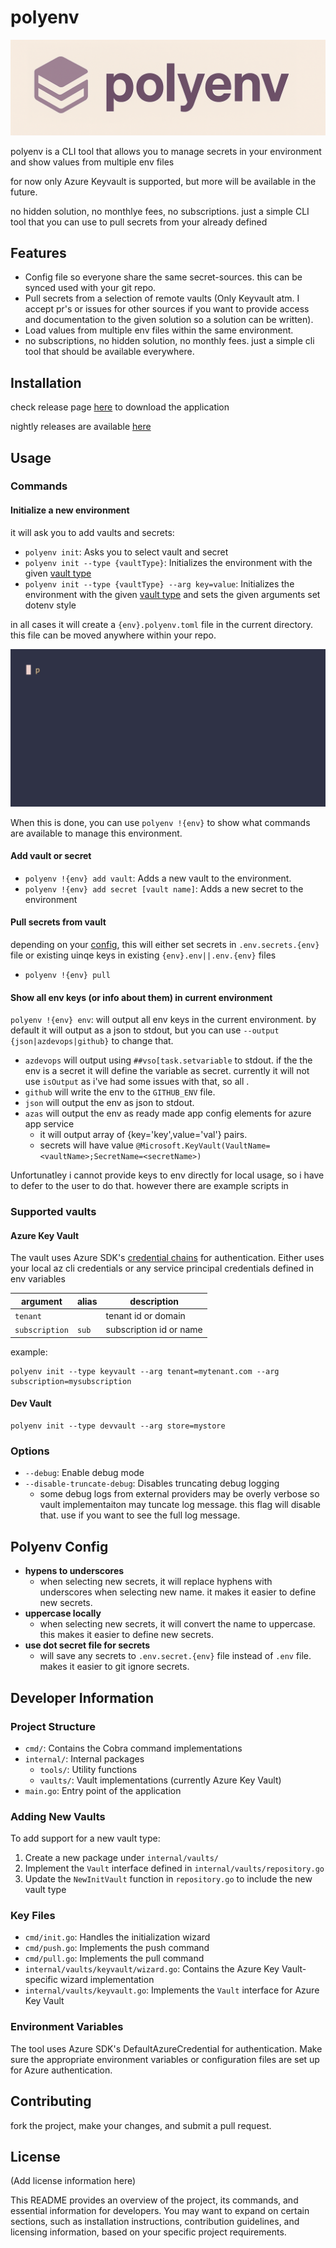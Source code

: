 # polyenv

![alt](/docs/logo.png)

polyenv is a CLI tool that allows you to manage secrets in your environment and show values from multiple env files

for now only Azure Keyvault is supported, but more will be available in the future.

no hidden solution, no monthlye fees, no subscriptions. just a simple CLI tool that you can use to pull secrets from your already defined

## Features

- Config file so everyone share the same secret-sources. this can be synced used with your git repo.
- Pull secrets from a selection of remote vaults (Only Keyvault atm. I accept pr's or issues for other sources if you want to provide access and documentation to the given solution so a solution can be written).
- Load values from multiple env files within the same environment.
- no subscriptions, no hidden solution, no monthly fees. just a simple cli tool that should be available everywhere.

## Installation

check release page [here](https://github.com/WithHolm/polyenv/releases) to download the application

nightly releases are available [here](https://github.com/WithHolm/polyenv/releases/tag/nightly)

## Usage

### Commands

#### Initialize a new environment

it will ask you to add vaults and secrets:

- `polyenv init`: Asks you to select vault and secret
- `polyenv init --type {vaultType}`: Initializes the environment with the given [vault type](#supported-vaults)
- `polyenv init --type {vaultType} --arg key=value`: Initializes the environment with the given [vault type](#supported-vaults) and sets the given arguments set dotenv style

in all cases it will create a `{env}.polyenv.toml` file in the current directory. this file can be moved anywhere within your repo.

![init](/docs/demos/init.gif)

When this is done, you can use `polyenv !{env}` to show what commands are available to manage this environment.

#### Add vault or secret

- `polyenv !{env} add vault`: Adds a new vault to the environment.
- `polyenv !{env} add secret [vault name]`: Adds a new secret to the environment

#### Pull secrets from vault

depending on your [config](#polyenv-config), this will either set secrets in `.env.secrets.{env}` file or existing uinqe keys in existing `{env}.env||.env.{env}` files

- `polyenv !{env} pull`

#### Show all env keys (or info about them) in current environment

`polyenv !{env} env`: will output all env keys in the current environment. by default it will output as a json to stdout, but you can use `--output {json|azdevops|github}` to change that.

* `azdevops` will output using `##vso[task.setvariable` to stdout. if the the env is a secret it will define the variable as secret. currently it will not use `isOutput` as i've had some issues with that, so all .
* `github` will write the env to the `GITHUB_ENV` file.
* `json` will output the env as json to stdout.
* `azas` will output the env as ready made app config elements for azure app service
  * it will output array of {key='key',value='val'} pairs. 
  * secrets will have value `@Microsoft.KeyVault(VaultName=<vaultName>;SecretName=<secretName>)`

Unfortunatley i cannot provide keys to env directly for local usage, so i have to defer to the user to do that. however there are example scripts in 

### Supported vaults

#### Azure Key Vault

The vault uses Azure SDK's [credential chains](https://learn.microsoft.com/en-us/dotnet/azure/sdk/authentication/credential-chains?tabs=dac) for authentication. Either uses your local az cli credentials or any service principal credentials defined in env variables

|argument|alias|description|
|---|---|---|
|`tenant`||tenant id or domain|
|`subscription`|`sub`|subscription id or name|

example:

``` text
polyenv init --type keyvault --arg tenant=mytenant.com --arg subscription=mysubscription
```

#### Dev Vault

``` text
polyenv init --type devvault --arg store=mystore
```

### Options

- `--debug`: Enable debug mode
- `--disable-truncate-debug`: Disables truncating debug logging
  - some debug logs from external providers may be overly verbose so vault implementaiton may tuncate log message. this flag will disable that. use if you want to see the full log message.

## Polyenv Config

- **hypens to underscores**
  - when selecting new secrets, it will replace hyphens with underscores when selecting new name. it makes it easier to define new secrets.
- **uppercase locally**
  - when selecting new secrets, it will convert the name to uppercase. this makes it easier to define new secrets.
- **use dot secret file for secrets**
  - will save any secrets to `.env.secret.{env}` file instead of `.env` file. makes it easier to git ignore secrets.

## Developer Information

### Project Structure

- `cmd/`: Contains the Cobra command implementations
- `internal/`: Internal packages
  - `tools/`: Utility functions
  - `vaults/`: Vault implementations (currently Azure Key Vault)
- `main.go`: Entry point of the application

### Adding New Vaults

To add support for a new vault type:

1. Create a new package under `internal/vaults/`
2. Implement the `Vault` interface defined in `internal/vaults/repository.go`
3. Update the `NewInitVault` function in `repository.go` to include the new vault type

### Key Files

- `cmd/init.go`: Handles the initialization wizard
- `cmd/push.go`: Implements the push command
- `cmd/pull.go`: Implements the pull command
- `internal/vaults/keyvault/wizard.go`: Contains the Azure Key Vault-specific wizard implementation
- `internal/vaults/keyvault.go`: Implements the `Vault` interface for Azure Key Vault

### Environment Variables

The tool uses Azure SDK's DefaultAzureCredential for authentication. Make sure the appropriate environment variables or configuration files are set up for Azure authentication.

## Contributing

fork the project, make your changes, and submit a pull request.

## License

(Add license information here)

This README provides an overview of the project, its commands, and essential information for developers. You may want to expand on certain sections, such as installation instructions, contribution guidelines, and licensing information, based on your specific project requirements.

